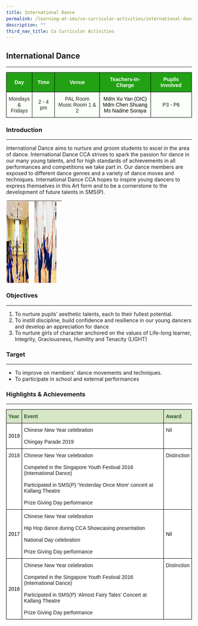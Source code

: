 ```yaml
---
title: International Dance
permalink: /learning-at-sms/co-curricular-activities/international-dance/
description: ""
third_nav_title: Co Curricular Activities
---
```


## International Dance
___________________________________________________________

<style type="text/css">
.tg  {border-collapse:collapse;border-spacing:0;}
.tg td{border-color:black;border-style:solid;border-width:1px;font-family:Arial, sans-serif;font-size:14px;
  overflow:hidden;padding:10px 5px;word-break:normal;}
.tg th{border-color:black;border-style:solid;border-width:1px;font-family:Arial, sans-serif;font-size:14px;
  font-weight:normal;overflow:hidden;padding:10px 5px;word-break:normal;}
.tg .tg-pk3b{background-color:#FBFFFA;color:#222;text-align:center;vertical-align:top}
.tg .tg-xn89{background-color:#22A114;color:#FBFFFA;font-weight:bold;text-align:center;vertical-align:middle}
.tg .tg-s6uv{background-color:#FBFFFA;color:#222;text-align:center;vertical-align:middle}
</style>
<table class="tg">
<thead>
  <tr>
    <th class="tg-xn89"><span style="color:#FBFFFA;background-color:#22A114">Day</span></th>
    <th class="tg-xn89"><span style="color:#FBFFFA;background-color:#22A114">Time</span></th>
    <th class="tg-xn89"><span style="color:#FBFFFA;background-color:#22A114">Venue</span></th>
    <th class="tg-xn89"><span style="color:#FBFFFA;background-color:#22A114">Teachers-In-Charge</span></th>
    <th class="tg-xn89"><span style="color:#FBFFFA;background-color:#22A114">Pupils Involved</span></th>
  </tr>
</thead>
<tbody>
  <tr>
    <td class="tg-s6uv"><span style="color:#222;background-color:#FBFFFA">Mondays</span><br><span style="color:#222;background-color:#FBFFFA">&amp; Fridays</span></td>
    <td class="tg-s6uv"><span style="color:#222;background-color:#FBFFFA">2 - 4 pm</span></td>
    <td class="tg-s6uv"><span style="color:#222;background-color:#FBFFFA">PAL Room</span><br><span style="color:#222;background-color:#FBFFFA">Music Room 1 &amp; 2</span></td>
    <td class="tg-pk3b"><span style="font-weight:400;color:#000">Mdm Xu Yan (OIC)</span><br><span style="font-weight:400;color:#000">Mdm Chen Shuang</span><br><span style="font-weight:400;color:#000">Ms Nadine Soraya</span></td>
    <td class="tg-s6uv"><span style="color:#222;background-color:#FBFFFA">P3 - P6</span></td>
  </tr>
</tbody>
</table>

### Introduction
___________________________________________________________



International Dance aims to nurture and groom students to excel in the area of dance. International Dance CCA strives to spark the passion for dance in our many young talents, and for high standards of achievements in all performances and competitions we take part in. Our dance members are exposed to different dance genres and a variety of dance moves and techniques. International Dance CCA hopes to inspire young dancers to express themselves in this Art form and to be a cornerstone to the development of future talents in SMS(P).  

  

<table style="margin: auto; outline: 0px; padding: 0px; border-collapse: collapse; clear: both; border: 1px solid transparent; table-layout: fixed; width: 871px; height: 225px;" class="ive_eobj_center ives_tab_kosong"><tbody style="margin: 0px; outline: 0px; padding: 0px;"><tr style="margin: 0px; outline: 0px; padding: 0px;"><td style="margin: 0px; outline: 0px; padding: 0px 15px 15px 0px; vertical-align: top; width: 60px;"><img style="margin: auto; outline: 0px; padding: 0px; border: none; max-width: 100%; clear: both; display: block; width: 412px; height: 287px;" class="ive_eobj_center" alt="Dance 2.jpeg" width="100%" src="/images/Dance%202.jpeg"><br style="margin: 0px; outline: 0px; padding: 0px;"></td><td style="margin: 0px; outline: 0px; padding: 0px 15px 15px 0px; vertical-align: top; width: 60px;"><img style="margin: auto; outline: 0px; padding: 0px; border: none; max-width: 100%; clear: both; display: block; width: 379px; height: 285px;" class="ive_eobj_center" alt="Dance 4.jpeg" width="100%" src="/images/Dance%204.jpeg"><br style="margin: 0px; outline: 0px; padding: 0px;"></td></tr><tr style="margin: 0px; outline: 0px; padding: 0px;"><td style="margin: 0px; outline: 0px; padding: 0px 15px 15px 0px; vertical-align: top; width: 60px;"><img style="margin: auto; outline: 0px; padding: 0px; border: none; max-width: 100%; clear: both; display: block; width: 287px; height: 397px;" class="ive_eobj_center" alt="Dance 1.jpeg" width="100%" src="/images/Dance%201.jpeg"><br style="margin: 0px; outline: 0px; padding: 0px;"></td><td style="margin: 0px; outline: 0px; padding: 0px 15px 15px 0px; vertical-align: top; width: 60px;"><img style="margin: auto; outline: 0px; padding: 0px; border: none; max-width: 100%; clear: both; display: block; width: 307px; height: 402px;" class="ive_eobj_center" alt="Dance 5.jpeg" width="100%" src="/images/Dance%205.jpeg"><br style="margin: 0px; outline: 0px; padding: 0px;"></td></tr><tr style="margin: 0px; outline: 0px; padding: 0px;"><td style="margin: 0px; outline: 0px; padding: 0px 15px 15px 0px; vertical-align: top;"><img style="margin: auto; outline: 0px; padding: 0px; border: none; max-width: 100%; clear: both; display: block; width: 403px; height: 304px;" class="ive_eobj_center" alt="Dance 4.jpeg" width="100%" src="/images/Dance%204.jpeg"><br style="margin: 0px; outline: 0px; padding: 0px;"></td><td style="margin: 0px; outline: 0px; padding: 0px 15px 15px 0px; vertical-align: top;"><img style="margin: auto; outline: 0px; padding: 0px; border: none; max-width: 100%; clear: both; display: block; width: 505px; height: 284px;" class="ive_eobj_center" alt="2021_ID01.jpg" width="100%" src="/images/2021ID01.jpg"><br style="margin: 0px; outline: 0px; padding: 0px;"></td></tr><tr style="margin: 0px; outline: 0px; padding: 0px;"><td style="margin: 0px; outline: 0px; padding: 0px 15px 15px 0px; vertical-align: top;"><img style="margin: auto; outline: 0px; padding: 0px; border: none; max-width: 100%; clear: both; display: block; width: 618px;" class="ive_eobj_center" alt="2021ID02.jpg" width="100%" src="/images/2021ID02.jpg"></td><td style="margin: 0px; outline: 0px; padding: 0px 15px 15px 0px; vertical-align: top;"><img style="margin: auto; outline: 0px; padding: 0px; border: none; max-width: 100%; clear: both; display: block; width: 407px; height: 282px;" class="ive_eobj_center" alt="2021_ID03.jpg" width="100%" src="/images/2021ID03.jpg"></td></tr></tbody></table>

  

### Objectives
___________________________________________________________


1.  To nurture pupils’ aesthetic talents, each to their fullest potential.
2.  To instill discipline, build confidence and resilience in our young dancers and develop an appreciation for dance
3.  To nurture girls of character anchored on the values of Life-long learner, Integrity, Graciousness, Humility and Tenacity (LIGHT)

### Target
___________________________________________________________


*   To improve on members' dance movements and techniques.
*   To participate in school and external performances

### Highlights &amp; Achievements
___________________________________________________________


<style type="text/css">
.tg  {border-collapse:collapse;border-spacing:0;}
.tg td{border-color:black;border-style:solid;border-width:1px;font-family:Arial, sans-serif;font-size:14px;
  overflow:hidden;padding:10px 5px;word-break:normal;}
.tg th{border-color:black;border-style:solid;border-width:1px;font-family:Arial, sans-serif;font-size:14px;
  font-weight:normal;overflow:hidden;padding:10px 5px;word-break:normal;}
.tg .tg-bzhr{background-color:#D6E6C7;color:#2A5629;font-weight:bold;text-align:left;vertical-align:middle}
.tg .tg-zr06{background-color:#FFF;text-align:left;vertical-align:middle}
.tg .tg-ktyi{background-color:#FFF;text-align:left;vertical-align:top}
</style>
<table class="tg">
<thead>
  <tr>
    <th class="tg-bzhr"><span style="font-weight:bold;color:#2A5629;background-color:#D6E6C7">Year</span></th>
    <th class="tg-bzhr"><span style="font-weight:bold;color:#2A5629;background-color:#D6E6C7">Event</span></th>
    <th class="tg-bzhr"><span style="font-weight:bold;color:#2A5629;background-color:#D6E6C7">Award</span></th>
  </tr>
</thead>
<tbody>
  <tr>
    <td class="tg-zr06"><span style="color:#000;background-color:#FFF">2019</span></td>
    <td class="tg-ktyi">Chinese New Year celebration<br><br>Chingay Parade 2019</td>
    <td class="tg-ktyi"><span style="background-color:initial">Nil</span><br><span style="color:#000;background-color:#FFF"> </span></td>
  </tr>
  <tr>
    <td class="tg-ktyi">2018 <span style="color:#000;background-color:#FFF"> </span></td>
    <td class="tg-ktyi">Chinese New Year celebration<br><br>Competed in the Singapore Youth Festival 2016 (International Dance)<br><br>Participated in SMS(P)  'Yesterday Once More' concert at Kallang Theatre<br><br>Prize Giving Day performance</td>
    <td class="tg-ktyi"><span style="background-color:initial">Distinction</span> <span style="background-color:initial"> </span><br></td>
  </tr>
  <tr>
    <td class="tg-zr06"><span style="color:#000;background-color:#FFF">2017</span></td>
    <td class="tg-ktyi">Chinese New Year celebration<br><br>Hip Hop dance during CCA Showcasing presentation<br><br>National Day celebration<br><br>Prize Giving Day performance<br></td>
    <td class="tg-zr06"><span style="color:#000;background-color:#FFF">Nil</span></td>
  </tr>
  <tr>
    <td class="tg-zr06"><span style="color:#000;background-color:#FFF">2016 </span></td>
    <td class="tg-ktyi">Chinese New Year celebration<br><br>Competed in the Singapore Youth Festival 2016 (International Dance)<br><br>Participated in SMS(P) 'Almost Fairy Tales' Concert at Kallang Theatre <br><br>Prize Giving Day performance<br></td>
    <td class="tg-ktyi"><span style="background-color:initial">Distinction</span><span style="color:#000;background-color:#FFF"> </span> <span style="background-color:initial"> </span></td>
  </tr>
</tbody>
</table>
